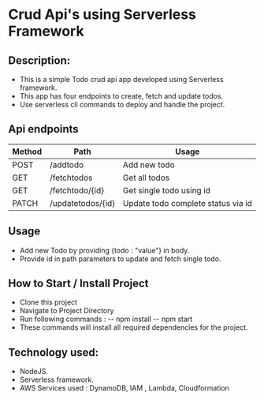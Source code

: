 # Crud Api's using Serverless Framework

## Description:

- This is a simple Todo crud api app developed using Serverless framework.
- This app has four endpoints to create, fetch and update todos.
- Use serverless cli commands to deploy and handle the project.

## Api endpoints

| Method | Path              | Usage                              |
| ------ | ----------------- | ---------------------------------- |
| POST   | /addtodo          | Add new todo                       |
| GET    | /fetchtodos       | Get all todos                      |
| GET    | /fetchtodo/{id}   | Get single todo using id           |
| PATCH  | /updatetodos/{id} | Update todo complete status via id |

## Usage

- Add new Todo by providing {todo : "value"} in body.
- Provide id in path parameters to update and fetch single todo.

## How to Start / Install Project

- Clone this project
- Navigate to Project Directory
- Run following commands : -- npm install -- npm start
- These commands will install all required dependencies for the project.

## Technology used:

- NodeJS.
- Serverless framework.
- AWS Services used : DynamoDB, IAM , Lambda, Cloudformation
